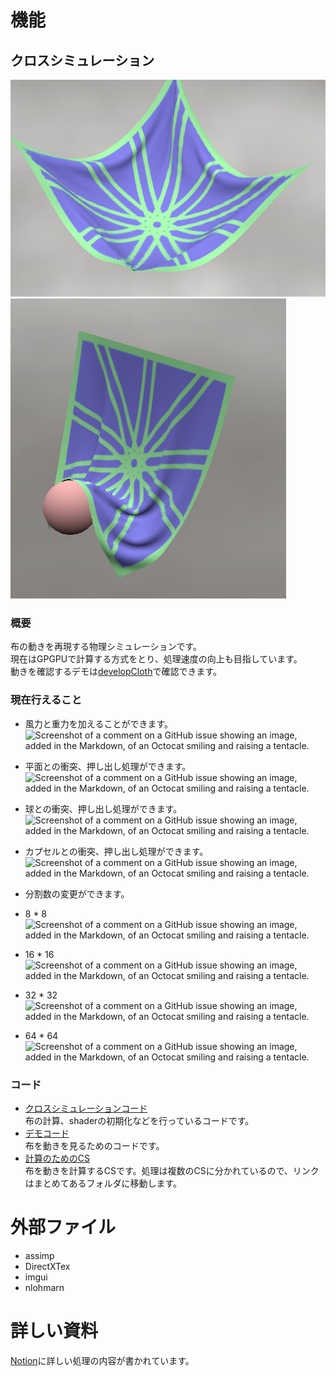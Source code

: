 # 機能

## クロスシミュレーション
![Screenshot of a comment on a GitHub issue showing an image, added in the Markdown, of an Octocat smiling and raising a tentacle.](picture/cloth1.png)
![Screenshot of a comment on a GitHub issue showing an image, added in the Markdown, of an Octocat smiling and raising a tentacle.](picture/cloth2.png)
### 概要
布の動きを再現する物理シミュレーションです。  
現在はGPGPUで計算する方式をとり、処理速度の向上も目指しています。  
動きを確認するデモは[developCloth](https://github.com/NomuraYuu23/JobHunting/tree/developCloth)で確認できます。

### 現在行えること
* 風力と重力を加えることができます。  
![Screenshot of a comment on a GitHub issue showing an image, added in the Markdown, of an Octocat smiling and raising a tentacle.](picture/wind_gravity.gif)

* 平面との衝突、押し出し処理ができます。  
![Screenshot of a comment on a GitHub issue showing an image, added in the Markdown, of an Octocat smiling and raising a tentacle.](picture/collision_plane.gif)

* 球との衝突、押し出し処理ができます。  
![Screenshot of a comment on a GitHub issue showing an image, added in the Markdown, of an Octocat smiling and raising a tentacle.](picture/collision_sphere.gif)

* カプセルとの衝突、押し出し処理ができます。  
![Screenshot of a comment on a GitHub issue showing an image, added in the Markdown, of an Octocat smiling and raising a tentacle.](picture/collision_capsule.gif)

* 分割数の変更ができます。
* 8 * 8
![Screenshot of a comment on a GitHub issue showing an image, added in the Markdown, of an Octocat smiling and raising a tentacle.](picture/div_8x8.gif)
* 16 * 16
![Screenshot of a comment on a GitHub issue showing an image, added in the Markdown, of an Octocat smiling and raising a tentacle.](picture/div_16x16.gif)
* 32 * 32
![Screenshot of a comment on a GitHub issue showing an image, added in the Markdown, of an Octocat smiling and raising a tentacle.](picture/div_32x32.gif)
* 64 * 64
![Screenshot of a comment on a GitHub issue showing an image, added in the Markdown, of an Octocat smiling and raising a tentacle.](picture/div_64x64.gif)

### コード
* [クロスシミュレーションコード](Project/Engine/Physics/ClothGPU/ClothGPU.cpp)  
布の計算、shaderの初期化などを行っているコードです。
* [デモコード](Project/Application/ClothDemo/ClothDemo.cpp)  
布を動きを見るためのコードです。
* [計算のためのCS](Project/Resources/shaders/ClothGPU)  
布を動きを計算するCSです。処理は複数のCSに分かれているので、リンクはまとめてあるフォルダに移動します。

# 外部ファイル
* assimp
* DirectXTex
* imgui
* nlohmarn

# 詳しい資料

[Notion](https://www.notion.so/Cloth-Simulation-119f9b3a9f56803abef5de984bb4eb9e)に詳しい処理の内容が書かれています。
